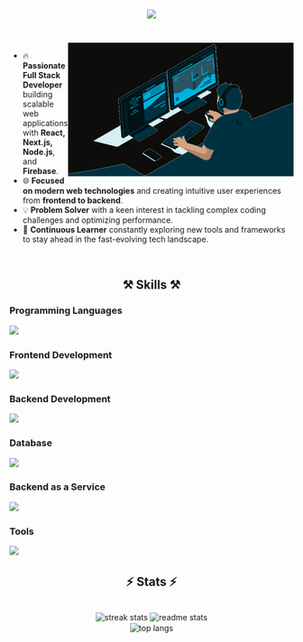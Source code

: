 <h1 align="center">
    <img src="https://readme-typing-svg.herokuapp.com/?font=Righteous&size=35&center=true&vCenter=true&width=500&height=70&duration=4000&lines=Hi+There!+👋;+I'm+Ansh!;" />
</h1>
<br>
<img align="right" alt="Coding" width="400" src="https://raw.githubusercontent.com/madhavagarwal3012/madhavagarwal3012/main/Black%20Background.gif">
<p align="left">

- 🔥 **Passionate Full Stack Developer** building scalable web applications with **React, Next.js, Node.js**, and **Firebase**.
- 🌐 **Focused on modern web technologies** and creating intuitive user experiences from **frontend to backend**.
- 💡 **Problem Solver** with a keen interest in tackling complex coding challenges and optimizing performance.
- 🚀 **Continuous Learner** constantly exploring new tools and frameworks to stay ahead in the fast-evolving tech landscape.

</p>
<br>

## 

<h2 align="center">⚒️ Skills ⚒️</h2>

### Programming Languages
<div>
    <img src="https://skillicons.dev/icons?i=python,javascript,c,cpp,java" />
</div>

### Frontend Development
<div>
    <img src="https://skillicons.dev/icons?i=react,bootstrap,html,css,nextjs,tailwind,figma" />
</div>

### Backend Development
<div>
    <img src="https://skillicons.dev/icons?i=nodejs,express" />
</div>

### Database
<div>
    <img src="https://skillicons.dev/icons?i=mongodb,mysql" />
</div>

### Backend as a Service
<div>
    <img src="https://skillicons.dev/icons?i=firebase" />
</div>


### Tools
<div>
    <img src="https://skillicons.dev/icons?i=vscode,github,git,postman" />
</div>


## 


<p align="left">
</p>

<h2 align="center">⚡ Stats ⚡</h2>
<br>

<div align=center>
  <img width=390 src="https://github-readme-streak-stats-three-beta.vercel.app/?user=Ansh1331&count_private=true&theme=react&border_radius=10" alt="streak stats"/>
  <img width=390 src="https://github-readme-stats.vercel.app/api?username=Ansh1331&count_private=true&show_icons=true&theme=react&rank_icon=github&border_radius=10" alt="readme stats" />
  <br/>
  <img width=325 align="center" src="https://github-readme-stats.vercel.app/api/top-langs/?username=Ansh1331&hide=&langs_count=8&layout=compact&theme=react&border_radius=10&size_weight=0.5&count_weight=0.5&exclude_repo=github-readme-stats" alt="top langs" />
</div>

